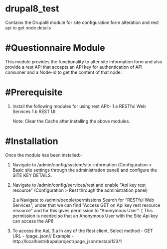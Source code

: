 # drupal8_test
Contains the Drupal8 module for site configuration form alteration and rest api to get node details

#Questionnaire Module
=======

This module provides the functionality to alter site information form and also provide a rest API that 
accepts an API key for authentication of API consumer and a Node-id to get the content of that node.

#Prerequisite
============

1. Install the following modules for using rest API:-
	1.a RESTful Web Services
	1.b REST UI

	Note: Clear the Cache after installing the above modules.

#Installation
============

Once the module has been installed:-

1. Navigate to /admin/config/system/site-information
	(Configuration > Basic site settings through the administration panel) and
	configure the SITE KEY DETAILS.

2. Navigate to /admin/config/services/rest and enable "Api key rest resource" 
	(Configuration > Rest through the administration panel)

	2.a Navigate to /admin/people/permissions 
		Search for "RESTful Web Services", under that we can find "Access GET on Api key rest resource resource" and for this gives permission to "Anonymous User".
		( This permission is needed so that an Anonymous User with the Site Api key can access the API)

3. To access the Api, 
	3.a In any of the Rest client, 
		Select method - GET
		URL - <SiteUrl>/page_json/<SiteApiKey>/<NodeId>
		Example - http://localhost/drupalproject/page_json/testapi123/1

